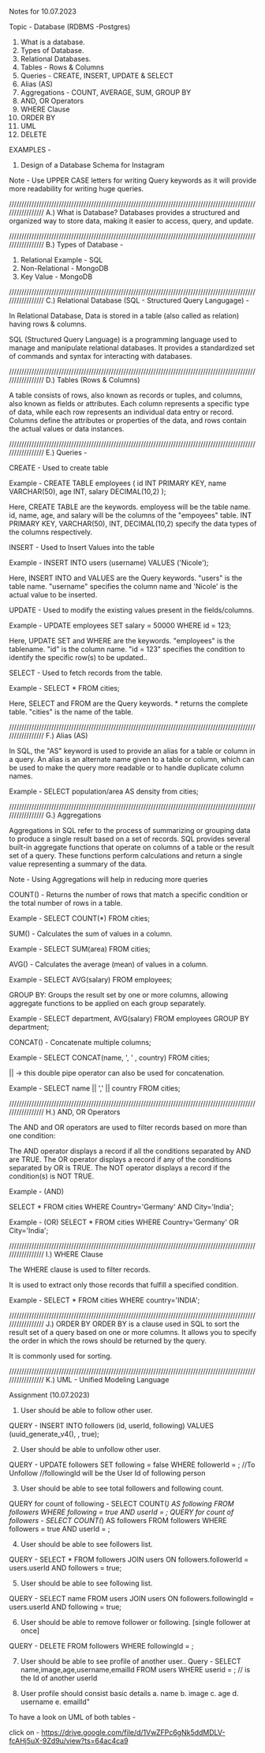 Notes for 10.07.2023

Topic - Database (RDBMS -Postgres)

1. What is a database.
2. Types of Database.
3. Relational Databases.
4. Tables - Rows & Columns
5. Queries - CREATE, INSERT, UPDATE & SELECT
6. Alias (AS)
7. Aggregations - COUNT, AVERAGE, SUM, GROUP BY
8. AND, OR Operators
9. WHERE Clause
10. ORDER BY
11. UML
12. DELETE


EXAMPLES -

1. Design of a Database Schema for Instagram

Note - Use UPPER CASE letters for writing Query keywords as it will provide more readability for writing huge queries.

/////////////////////////////////////////////////////////////////////////////////////////////////////////////////
A.) What is Database?
Databases provides a structured and organized way to store data, making it easier to access, query, and update.

/////////////////////////////////////////////////////////////////////////////////////////////////////////////////
B.) Types of Database -

1. Relational Example - SQL
2. Non-Relational - MongoDB
3. Key Value - MongoDB

/////////////////////////////////////////////////////////////////////////////////////////////////////////////////
C.) Relational Database (SQL - Structured Query Langugage) -

In Relational Database, Data is stored in a table (also called as relation) having rows & columns.

SQL (Structured Query Language) is a programming language used to manage and manipulate relational databases. It provides a standardized set of commands and syntax for interacting with databases.

/////////////////////////////////////////////////////////////////////////////////////////////////////////////////
D.) Tables (Rows & Columns)

A table consists of rows, also known as records or tuples, and columns, also known as fields or attributes.
Each column represents a specific type of data, while each row represents an individual data entry or record.
Columns define the attributes or properties of the data, and rows contain the actual values or data instances.

/////////////////////////////////////////////////////////////////////////////////////////////////////////////////
E.) Queries -

CREATE - Used to create table

Example - CREATE TABLE employees (
id INT PRIMARY KEY,
name VARCHAR(50),
age INT,
salary DECIMAL(10,2)
);

Here, CREATE TABLE are the keywords. employess will be the table name. id, name, age, and salary will be the columns of the "empoyees" table. INT PRIMARY KEY, VARCHAR(50), INT, DECIMAL(10,2) specify the data types of the columns respectively.

INSERT - Used to Insert Values into the table

Example - INSERT INTO users (username) VALUES ('Nicole');

Here, INSERT INTO and VALUES are the Query keywords. "users" is the table name. "username" specifies the column name and 'Nicole' is the actual value to be inserted.

UPDATE - Used to modify the existing values present in the fields/columns.

Example - UPDATE employees SET salary = 50000 WHERE id = 123;

Here, UPDATE SET and WHERE are the keywords. "employees" is the tablename. "id" is the column name. "id = 123" specifies the condition to identify the specific row(s) to be updated..

SELECT - Used to fetch records from the table.

Example - SELECT \* FROM cities;

Here, SELECT and FROM are the Query keywords. \* returns the complete table. "cities" is the name of the table.

/////////////////////////////////////////////////////////////////////////////////////////////////////////////////
F.) Alias (AS)

In SQL, the "AS" keyword is used to provide an alias for a table or column in a query. An alias is an alternate name given to a table or column, which can be used to make the query more readable or to handle duplicate column names.

Example - SELECT population/area AS density from cities;

/////////////////////////////////////////////////////////////////////////////////////////////////////////////////
G.) Aggregations

Aggregations in SQL refer to the process of summarizing or grouping data to produce a single result based on a set of records. SQL provides several built-in aggregate functions that operate on columns of a table or the result set of a query. These functions perform calculations and return a single value representing a summary of the data.

Note - Using Aggregations will help in reducing more queries

COUNT() - Returns the number of rows that match a specific condition or the total number of rows in a table.

Example - SELECT COUNT(\*) FROM cities;

SUM() - Calculates the sum of values in a column.

Example - SELECT SUM(area) FROM cities;

AVG() - Calculates the average (mean) of values in a column.

Example - SELECT AVG(salary) FROM employees;

GROUP BY: Groups the result set by one or more columns, allowing aggregate functions to be applied on each group separately.

Example - SELECT department, AVG(salary) FROM employees GROUP BY department;

CONCAT() - Concatenate multiple columns;

Example - SELECT CONCAT(name, ', ' , country) FROM cities;

|| -> this double pipe operator can also be used for concatenation.

Example - SELECT name || ',' || country FROM cities;

/////////////////////////////////////////////////////////////////////////////////////////////////////////////////
H.) AND, OR Operators

The AND and OR operators are used to filter records based on more than one condition:

The AND operator displays a record if all the conditions separated by AND are TRUE.
The OR operator displays a record if any of the conditions separated by OR is TRUE.
The NOT operator displays a record if the condition(s) is NOT TRUE.

Example - (AND)

SELECT \* FROM cities WHERE Country='Germany' AND City='India';

Example - (OR)
SELECT \* FROM cities WHERE Country='Germany' OR City='India';

/////////////////////////////////////////////////////////////////////////////////////////////////////////////////
I.) WHERE Clause

The WHERE clause is used to filter records.

It is used to extract only those records that fulfill a specified condition.

Example - SELECT \* FROM cities WHERE country='INDIA';

/////////////////////////////////////////////////////////////////////////////////////////////////////////////////
J.) ORDER BY
ORDER BY is a clause used in SQL to sort the result set of a query based on one or more columns. It allows you to specify the order in which the rows should be returned by the query.

It is commonly used for sorting.

/////////////////////////////////////////////////////////////////////////////////////////////////////////////////
K.) UML - Unified Modeling Language

Assignment (10.07.2023)

1. User should be able to follow other user.

QUERY - INSERT INTO followers (id, userId, following) VALUES (uuid_generate_v4(), <userId> , true);

2. User should be able to unfollow other user.

QUERY - UPDATE followers SET following = false WHERE followerId = <userId>; //To Unfollow
//followingId will be the User Id of following person

3. User should be able to see total followers and following count.

QUERY for count of following - SELECT COUNT(_) AS following FROM followers WHERE following = true AND userId = <userId>;
QUERY for count of followers - SELECT COUNT(_) AS followers FROM followers WHERE followers = true AND userId = <userId>;

4. User should be able to see followers list.

QUERY - SELECT \* FROM followers JOIN users ON followers.followerId = users.userId AND followers = true;

5. User should be able to see following list.

QUERY - SELECT name FROM users JOIN users ON followers.followingId = users.userId AND following = true;

6. User should be able to remove follower or following. [single follower at once]

QUERY - DELETE FROM followers WHERE followingId = <userId>;

7. User should be able to see profile of another user..
   Query - SELECT name,image,age,username,emailId FROM users WHERE userid = <userId>;
   //<userId> is the Id of another userId

8. User profile should consist basic details
   a. name
   b. image
   c. age
   d. username
   e. emailId"

To have a look on UML of both tables -

click on - https://drive.google.com/file/d/1VwZFPc6gNk5ddMDLV-fcAHj5uX-9Zd9u/view?ts=64ac4ca9